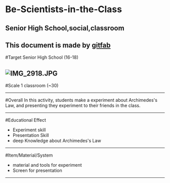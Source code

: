 # Be-Scientists-in-the-Class
## Senior High School,social,classroom
This document is made by [gitfab](http://gitfab.org)
---
#Target
Senior High School (16-18)


![IMG_2918.JPG](http://i1.ytimg.com/vi/QtmYdHmmhpI/hqdefault.jpg)
---
#Scale
1 classroom (~30)

---
#Overall
In this activity, students make a experiment about Archimedes's Law, and presenting they experiment to their friends in the class.


---
#Educational Effect
* Experiment skill
* Presentation Skill
* deep Knowledge about Archimedes's Law

---
#Item/Material/System
* material and tools for experiment
* Screen for presentation

---
